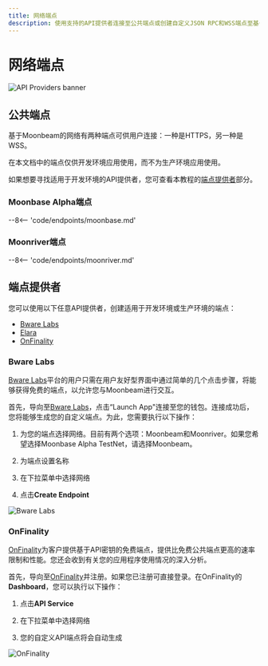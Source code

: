 ```yaml
---
title: 网络端点
description: 使用支持的API提供者连接至公共端点或创建自定义JSON RPC和WSS端点至基于Moonbeam的网络。
---
```


# 网络端点

![API Providers banner](/images/builders/get-started/endpoints/endpoints-banner.png)

## 公共端点

基于Moonbeam的网络有两种端点可供用户连接：一种是HTTPS，另一种是WSS。

在本文档中的端点仅供开发环境应用使用，而不为生产环境应用使用。

如果想要寻找适用于开发环境的API提供者，您可查看本教程的[端点提供者](#endpoint-providers)部分。

### Moonbase Alpha端点

--8<-- 'code/endpoints/moonbase.md'

### Moonriver端点

--8<-- 'code/endpoints/moonriver.md'

## 端点提供者

您可以使用以下任意API提供者，创建适用于开发环境或生产环境的端点：

- [Bware Labs](#bware-labs)
- [Elara](#elara)
- [OnFinality](#onfinality)

### Bware Labs

[Bware Labs](https://bwarelabs.com/)平台的用户只需在用户友好型界面中通过简单的几个点击步骤，将能够获得免费的端点，以允许您与Moonbeam进行交互。

首先，导向至[Bware Labs](https://app.bwarelabs.com/)，点击“Launch App"连接至您的钱包。连接成功后，您将能够生成您的自定义端点。为此，您需要执行以下操作：

1. 为您的端点选择网络。目前有两个选项：Moonbeam和Moonriver。如果您希望选择Moonbase Alpha TestNet，请选择Moonbeam。

2. 为端点设置名称

3. 在下拉菜单中选择网络

4. 点击**Create Endpoint**

![Bware Labs](/images/builders/get-started/endpoints/endpoints-1.png)

### OnFinality

[OnFinality](https://onfinality.io/)为客户提供基于API密钥的免费端点，提供比免费公共端点更高的速率限制和性能。您还会收到有关您的应用程序使用情况的深入分析。

首先，导向至[OnFinality](https://onfinality.io/)并注册。如果您已注册可直接登录。在OnFinality的**Dashboard**，您可以执行以下操作：

1. 点击**API Service**

2. 在下拉菜单中选择网络

3. 您的自定义API端点将会自动生成

![OnFinality](/images/builders/get-started/endpoints/endpoints-2.png)
